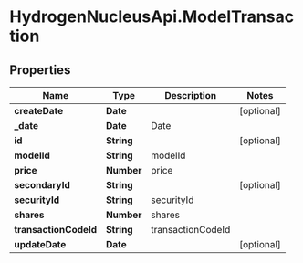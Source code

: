 # HydrogenNucleusApi.ModelTransaction

## Properties
Name | Type | Description | Notes
------------ | ------------- | ------------- | -------------
**createDate** | **Date** |  | [optional] 
**_date** | **Date** | Date | 
**id** | **String** |  | [optional] 
**modelId** | **String** | modelId | 
**price** | **Number** | price | 
**secondaryId** | **String** |  | [optional] 
**securityId** | **String** | securityId | 
**shares** | **Number** | shares | 
**transactionCodeId** | **String** | transactionCodeId | 
**updateDate** | **Date** |  | [optional] 


